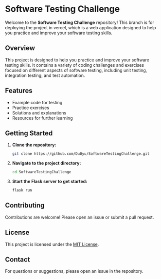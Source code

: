 # Software Testing Challenge

Welcome to the **Software Testing Challenge** repository!
This branch is for deploying the project in vercel, which is a web application designed to help you practice and improve your software testing skills.
## Overview

This project is designed to help you practice and improve your software testing skills. It contains a variety of coding challenges and exercises focused on different aspects of software testing, including unit testing, integration testing, and test automation.

## Features

- Example code for testing
- Practice exercises
- Solutions and explanations
- Resources for further learning

## Getting Started

1. **Clone the repository:**
    ```bash
    git clone https://github.com/Du0yu/SoftwareTestingChallenge.git
    ```
2. **Navigate to the project directory:**
    ```bash
    cd SoftwareTestingChallenge
    ```  

3. **Start the Flask server to get started:**
    ```bash
    flask run
    ```

## Contributing

Contributions are welcome! Please open an issue or submit a pull request.

## License

This project is licensed under the [MIT License](LICENSE).

## Contact

For questions or suggestions, please open an issue in the repository.
